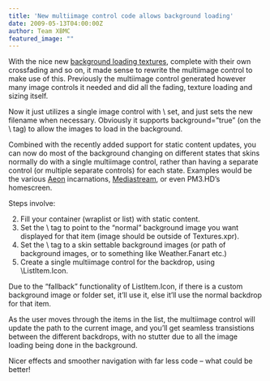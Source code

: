 ```yaml
---
title: 'New multiimage control code allows background loading'
date: 2009-05-13T04:00:00Z
author: Team XBMC
featured_image: ""
---
```

With the nice new [background loading textures](/article/some-texture-tweaks-better-background-loading "better background loading"), complete with their own crossfading and so on, it made sense to rewrite the multiimage control to make use of this. Previously the multiimage control generated however many image controls it needed and did all the fading, texture loading and sizing itself.

 Now it just utilizes a single image control with \ set, and just sets the new filename when necessary. Obviously it supports background=”true” (on the \ tag) to allow the images to load in the background.

 Combined with the recently added support for static content updates, you can now do most of the background changing on different states that skins normally do with a single multiimage control, rather than having a separate control (or multiple separate controls) for each state. Examples would be the various [Aeon](http://www.aeonproject.com/ "Aeon") incarnations, [Mediastream](https://www.seventech.org "Mediastream"), or even PM3.HD’s homescreen.

 Steps involve:

 
 2. Fill your container (wraplist or list) with static content.
 4. Set the \ tag to point to the “normal” background image you want displayed for that item (image should be outside of Textures.xpr).
 6. Set the \ tag to a skin settable background images (or path of background images, or to something like Weather.Fanart etc.)
 8. Create a single multiimage control for the backdrop, using \ListItem.Icon\.
 
 Due to the “fallback” functionality of ListItem.Icon, if there is a custom background image or folder set, it’ll use it, else it’ll use the normal backdrop for that item.

 As the user moves through the items in the list, the multiimage control will update the path to the current image, and you’ll get seamless transistions between the different backdrops, with no stutter due to all the image loading being done in the background.

 Nicer effects and smoother navigation with far less code – what could be better!

 